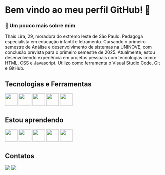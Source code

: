 # Bem vindo ao meu perfil GitHub! 👋

### 💬 Um pouco mais sobre mim
Thais Lira, 29, moradora do extremo leste de São Paulo. Pedagoga especialista em educação infantil e letramento. Cursando o primeiro semestre de Análise e desenvolvimento de sistemas na UNINOVE, com conclusão prevista para o primeiro semestre de 2025. Atualmente, estou desenvolvendo experiência em projetos pessoais com tecnologias como: HTML, CSS e Javascript. Utilizo como ferramenta o Visual Studio Code, Git e GitHub.

## Tecnologias e Ferramentas
<div>
   <img src="https://cdn.jsdelivr.net/gh/devicons/devicon/icons/html5/html5-plain.svg" width="40" height="40" />
   <img src="https://cdn.jsdelivr.net/gh/devicons/devicon/icons/css3/css3-plain.svg" width="40" height="40"/>
   <img src="https://cdn.jsdelivr.net/gh/devicons/devicon/icons/visualstudio/visualstudio-plain.svg" width="40" height="40"/>
   <img src="https://cdn.jsdelivr.net/gh/devicons/devicon/icons/github/github-original.svg" width="40" height="40"/>
   <img src="https://cdn.jsdelivr.net/gh/devicons/devicon/icons/git/git-original.svg" width="40" height="40"/>
</div> 
          
## Estou aprendendo

<div>
  <img src="https://cdn.jsdelivr.net/gh/devicons/devicon/icons/javascript/javascript-plain.svg" width="40" height="40"/>
  <img src="https://cdn.jsdelivr.net/gh/devicons/devicon/icons/typescript/typescript-plain.svg" width="40" height="40"/>
  <img src="https://cdn.jsdelivr.net/gh/devicons/devicon/icons/nodejs/nodejs-original.svg" width="40" height="40"/>
  <img src="https://cdn.jsdelivr.net/gh/devicons/devicon/icons/bootstrap/bootstrap-plain.svg" width="40" height="40"/>
  <img src="https://cdn.jsdelivr.net/gh/devicons/devicon/icons/sass/sass-original.svg" width="40" height="40"/> 
</div>    


## Contatos

<div>
  <a href="https://instagram.com/t.lira_" target="_blank"><img src="https://img.shields.io/badge/-Instagram-%23E4405F?style=for-the-badge&logo=instagram&logoColor=white" target="_blank"></a>
  <a href="https://www.linkedin.com/in/t-lira" target="_blank"><img src="https://img.shields.io/badge/-LinkedIn-%230077B5?style=for-the-badge&logo=linkedin&logoColor=white" target="_blank"></a>   
</div>


  




  
   
          

          
          



